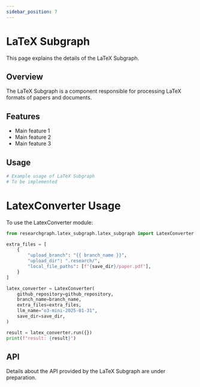 ```yaml
---
sidebar_position: 7
---
```


# LaTeX Subgraph

This page explains the details of the LaTeX Subgraph.

## Overview

The LaTeX Subgraph is a component responsible for processing LaTeX formats of papers and documents.

## Features

- Main feature 1
- Main feature 2
- Main feature 3

## Usage

```python
# Example usage of LaTeX Subgraph
# To be implemented
```

# LatexConverter Usage

To use the LatexConverter module:

```python
from researchgraph.latex_subgraph.latex_subgraph import LatexConverter

extra_files = [
    {
        "upload_branch": "{{ branch_name }}",
        "upload_dir": ".research/",
        "local_file_paths": [f"{save_dir}/paper.pdf"],
    }
]

latex_converter = LatexConverter(
    github_repository=github_repository,
    branch_name=branch_name,
    extra_files=extra_files,
    llm_name="o3-mini-2025-01-31",
    save_dir=save_dir,
)

result = latex_converter.run({})
print(f"result: {result}")
```

## API

Details about the API provided by the LaTeX Subgraph are under preparation.
